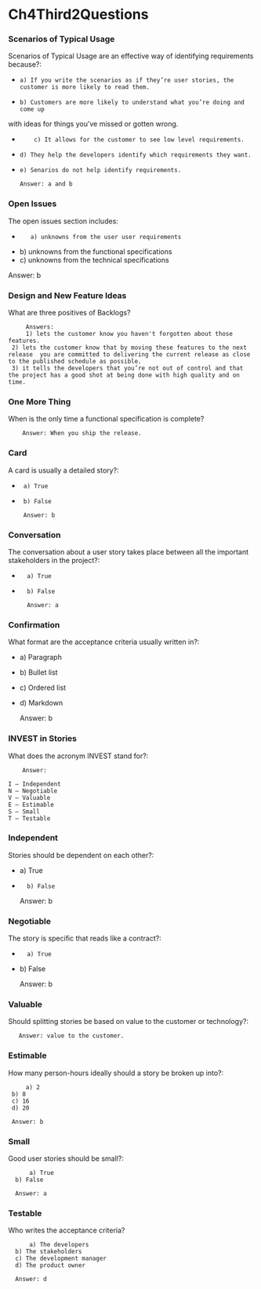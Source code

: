 # Ch4Third2Questions

### Scenarios of Typical Usage

Scenarios of Typical Usage are an effective way of identifying requirements because?: 

*	  a) If you write the scenarios as if they’re user stories, the customer is more likely to read them.
*	  b) Customers are more likely to understand what you’re doing and come up
with ideas for things you’ve missed or gotten wrong.
*     	  c) It allows for the customer to see low level requirements.
*	  d) They help the developers identify which requirements they want.
*	  e) Senarios do not help identify requirements.

	  Answer: a and b

### Open Issues

The open issues section includes:

*   	 a) unknowns from the user user requirements
*	 b) unknowns from the functional specifications
*	 c) unknowns from the technical specifications
	 
  Answer: b

### Design and New Feature Ideas

What are three positives of Backlogs?

     	 Answers:
    	 1) lets the customer know you haven't forgotten about those features.
	 2) lets the customer know that by moving these features to the next release  you are committed to delivering the current release as close to the published schedule as possible.
	 3) it tells the developers that you’re not out of control and that the project has a good shot at being done with high quality and on time.

### One More Thing

When is the only time a functional specification is complete?

     	Answer:	When you ship the release. 

### Card

A card is usually a detailed story?:
*      a) True
*      b) False

       Answer: b

### Conversation

The conversation about a user story takes place between all the important stakeholders in the project?:
*    	a) True
*       b) False

        Answer: a

### Confirmation

What format are the acceptance criteria usually written in?:

*	a) Paragraph
*	b) Bullet list
*	c) Ordered list
*	d) Markdown

	Answer: b
	

### INVEST in Stories 

What does the acronym INVEST stand for?:

     	Answer:

	I – Independent
	N – Negotiable
	V – Valuable
	E – Estimable
	S – Small
	T – Testable

### Independent

Stories should be dependent on each other?: 

*	a) True
*       b) False

	Answer: b

### Negotiable

The story is specific that reads like a contract?:

*    	a) True
*	b) False

	Answer: b

### Valuable

Should splitting stories be based on value to the customer or technology?:

       Answer: value to the customer.

### Estimable

How many person-hours ideally should a story be broken up into?:

    	 a) 2
	 b) 8
	 c) 16
	 d) 20

	 Answer: b

### Small

Good user stories should be small?:

     	  a) True
	  b) False

	  Answer: a

### Testable

Who writes the acceptance criteria?

    	  a) The developers
	  b) The stakeholders
	  c) The development manager
	  d) The product owner 

	  Answer: d

